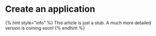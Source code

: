 # Create an application

{% hint style="info" %}
This article is just a stub. A much more detailed version is coming soon!
{% endhint %}



